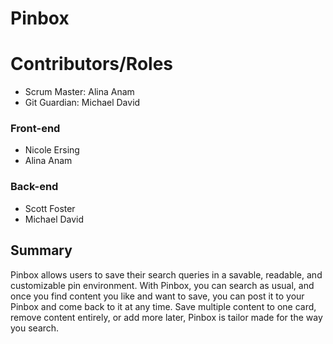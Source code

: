 # Pinbox
# Contributors/Roles
* Scrum Master: Alina Anam
* Git Guardian: Michael David
### Front-end
* Nicole Ersing
* Alina Anam
### Back-end
* Scott Foster
* Michael David
## Summary
Pinbox allows users to save their search queries in a savable, readable, and customizable pin environment. With Pinbox, you can search as usual, and once you find content you like and want to save, you can post it to your Pinbox and come back to it at any time. Save multiple content to one card, remove content entirely, or add  more later, Pinbox is tailor made for the way you search.